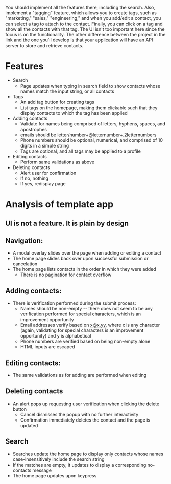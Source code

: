 You should implement all the features there, including the search. Also, implement a "tagging" feature, which allows you to create tags, such as "marketing," "sales," "engineering," and when you add/edit a contact, you can select a tag to attach to the contact. Finally, you can click on a tag and show all the contacts with that tag. The UI isn't too important here since the focus is on the functionality. The other difference between the project in the link and the one you'll develop is that your application will have an API server to store and retrieve contacts.

# Features

- Search
  - Page updates when typing in search field to show contacts whose names match the input string, or all contacts
- Tags
  - An add tag button for creating tags
  - List tags on the homepage, making them clickable such that they display contacts to which the tag has been applied
- Adding contacts
  - Validate for names being comprised of letters, hyphens, spaces, and apostrophes
  - emails should be letter/number+@letternumber+.2letternumbers
  - Phone numbers should be optional, numerical, and comprised of 10 digits in a simple string
  - Tags are optional, and all tags may be applied to a profile
- Editing contacts
  - Perform same validations as above
- Deleting contacts
  - Alert user for confirmation
  - If no, nothing
  - If yes, redisplay page

# Analysis of template app

## UI is not a feature. It is plain by design

## Navigation:

- A modal overlay slides over the page when adding or editing a contact
- The home page slides back over upon successful submission or cancelation
- The home page lists contacts in the order in which they were added
  - There is no pagination for contact overflow

## Adding contacts:

- There is verification performed during the submit process:
  - Names should be non-empty -- there does not seem to be any verification performed for special characters, which is an improvement opportunity
  - Email addresses verify based on x@x.yy, where x is any character (again, validating for special characters is an improvement opportunity) and y is alphabetical
  - Phone numbers are verified based on being non-empty alone
  - HTML inputs are escaped

## Editing contacts:

- The same validations as for adding are performed when editing

## Deleting contacts

- An alert pops up requesting user verification when clicking the delete button
  - Cancel dismisses the popup with no further interactivity
  - Confirmation immediately deletes the contact and the page is updated

## Search

- Searches update the home page to display only contacts whose names case-insensitively include the search string
- If the matches are empty, it updates to display a corresponding no-contacts message
- The home page updates upon keypress
